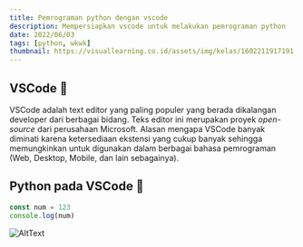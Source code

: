 ```yaml
---
title: Pemrograman python dengan vscode
description: Mempersiapkan vscode untuk melakukan pemrograman python
date: 2022/06/03
tags: [python, wkwk]
thumbnail: https://visuallearning.co.id/assets/img/kelas/1602211917191.jpg
---
```


## VSCode 💠

VSCode adalah text editor yang paling populer yang berada dikalangan developer dari berbagai bidang. Teks editor ini merupakan proyek _open-source_ dari perusahaan Microsoft. Alasan mengapa VSCode banyak diminati karena ketersediaan ekstensi yang cukup banyak sehingga memungkinkan untuk digunakan dalam berbagai bahasa pemrograman (Web, Desktop, Mobile, dan lain sebagainya).

## Python pada VSCode 🐍

```js
const num = 123
console.log(num)
```

![AltText](https://visuallearning.co.id/assets/img/kelas/1602211917191.jpg)
